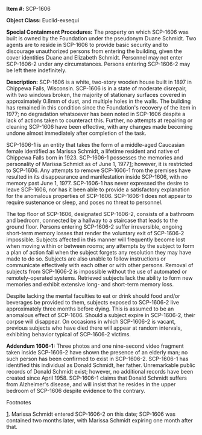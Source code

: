 **Item #:** SCP-1606

**Object Class:** Euclid-exsequi

**Special Containment Procedures:** The property on which SCP-1606 was built is owned by the Foundation under the pseudonym Duane Schmidt. Two agents are to reside in SCP-1606 to provide basic security and to discourage unauthorized persons from entering the building, given the cover identities Duane and Elizabeth Schmidt. Personnel may not enter SCP-1606-2 under any circumstances. Persons entering SCP-1606-2 may be left there indefinitely.

**Description:** SCP-1606 is a white, two-story wooden house built in 1897 in Chippewa Falls, Wisconsin. SCP-1606 is in a state of moderate disrepair, with two windows broken, the majority of stationary surfaces covered in approximately 0.8mm of dust, and multiple holes in the walls. The building has remained in this condition since the Foundation's recovery of the item in 1977; no degradation whatsoever has been noted in SCP-1606 despite a lack of actions taken to counteract this. Further, no attempts at repairing or cleaning SCP-1606 have been effective, with any changes made becoming undone almost immediately after completion of the task.

SCP-1606-1 is an entity that takes the form of a middle-aged Caucasian female identified as Marissa Schmidt, a lifetime resident and native of Chippewa Falls born in 1923. SCP-1606-1 possesses the memories and personality of Marissa Schmidt as of June 1, 1977[1](javascript:;); however, it is restricted to SCP-1606. Any attempts to remove SCP-1606-1 from the premises have resulted in its disappearance and manifestation inside SCP-1606, with no memory past June 1, 1977. SCP-1606-1 has never expressed the desire to leave SCP-1606, nor has it been able to provide a satisfactory explanation for the anomalous properties of SCP-1606. SCP-1606-1 does not appear to require sustenance or sleep, and poses no threat to personnel.

The top floor of SCP-1606, designated SCP-1606-2, consists of a bathroom and bedroom, connected by a hallway to a staircase that leads to the ground floor. Persons entering SCP-1606-2 suffer irreversible, ongoing short-term memory losses that render the voluntary exit of SCP-1606-2 impossible. Subjects affected in this manner will frequently become lost when moving within or between rooms; any attempts by the subject to form a plan of action fail when the subject forgets any resolution they may have made to do so. Subjects are also unable to follow instructions or communicate effectively with each other or with other persons. Removal of subjects from SCP-1606-2 is impossible without the use of automated or remotely-operated systems. Retrieved subjects lack the ability to form new memories and exhibit extensive long- and short-term memory loss.

Despite lacking the mental faculties to eat or drink should food and/or beverages be provided to them, subjects exposed to SCP-1606-2 live approximately three months before dying. This is assumed to be an anomalous effect of SCP-1606. Should a subject expire in SCP-1606-2, their corpse will disappear. On occasions in which SCP-1606-2 is vacant, previous subjects who have died there will appear at random intervals, exhibiting behavior typical of SCP-1606-2 victims.

**Addendum 1606-1:** Three photos and one nine-second video fragment taken inside SCP-1606-2 have shown the presence of an elderly man; no such person has been confirmed to exist in SCP-1606-2. SCP-1606-1 has identified this individual as Donald Schmidt, her father. Unremarkable public records of Donald Schmidt exist; however, no additional records have been created since April 1958. SCP-1606-1 claims that Donald Schmidt suffers from Alzheimer's disease, and will insist that he resides in the upper bedroom of SCP-1606 despite evidence to the contrary.

Footnotes

[1](javascript:;). Marissa Schmidt entered SCP-1606-2 on this date; SCP-1606 was contained two months later, with Marissa Schmidt expiring one month after that.